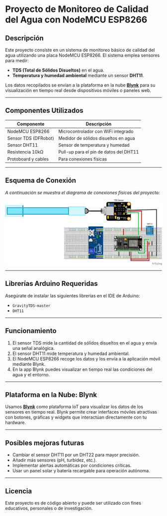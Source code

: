 # Proyecto de Monitoreo de Calidad del Agua con NodeMCU ESP8266

## Descripción
Este proyecto consiste en un sistema de monitoreo básico de calidad del agua utilizando una placa NodeMCU ESP8266. El sistema emplea sensores para medir:

- **TDS (Total de Sólidos Disueltos)** en el agua.
- **Temperatura y humedad ambiental** mediante un sensor **DHT11**.

Los datos recopilados se envían a la plataforma en la nube **[Blynk](https://blynk.io/)** para su visualización en tiempo real desde dispositivos móviles o paneles web.

---

## Componentes Utilizados

| Componente          | Descripción                               |
|---------------------|-------------------------------------------|
| NodeMCU ESP8266     | Microcontrolador con WiFi integrado       |
| Sensor TDS (DFRobot)| Medidor de sólidos disueltos en agua      |
| Sensor DHT11        | Sensor de temperatura y humedad           |
| Resistencia 10kΩ    | Pull-up para el pin de datos del DHT11    |
| Protoboard y cables | Para conexiones físicas                   |

---

## Esquema de Conexión

_A continuación se muestra el diagrama de conexiones físicas del proyecto:_

![Esquema de conexión](./schema/prototype_bb.png)

---

## Librerías Arduino Requeridas

Asegúrate de instalar las siguientes librerías en el IDE de Arduino:

- `GravityTDS-master`
- `DHT11`
---

## Funcionamiento

1. El sensor TDS mide la cantidad de sólidos disueltos en el agua y envía una señal analógica.
2. El sensor DHT11 mide temperatura y humedad ambiental.
3. El NodeMCU ESP8266 recoge los datos y los envía a la aplicación móvil mediante Blynk.
4. En la app Blynk puedes visualizar en tiempo real las condiciones del agua y el entorno.

---

## Plataforma en la Nube: Blynk

Usamos **[Blynk](https://blynk.io/)** como plataforma IoT para visualizar los datos de los sensores en tiempo real. Blynk permite crear interfaces móviles atractivas con botones, gráficas y widgets que interactúan directamente con tu hardware.

---

## Posibles mejoras futuras

- Cambiar el sensor DHT11 por un DHT22 para mayor precisión.
- Añadir más sensores (pH, turbidez, etc.).
- Implementar alertas automáticas por condiciones críticas.
- Usar un panel solar y batería recargable para operación autónoma.

---

## Licencia

Este proyecto es de código abierto y puede ser utilizado con fines educativos, personales o de investigación.
